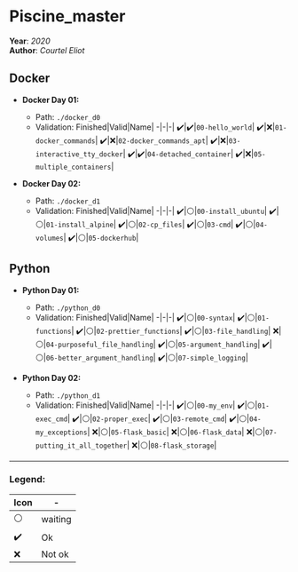 # Piscine_master

**Year**: *2020*\
**Author**: *Courtel Eliot*

## Docker

  * **Docker Day 01:**
    * Path: `./docker_d0`
    * Validation:
      Finished|Valid|Name|
      -|-|-|
      ✔️|✔️|`00-hello_world`|
      ✔️|❌|`01-docker_commands`|
      ✔️|❌|`02-docker_commands_apt`|
      ✔️|❌|`03-interactive_tty_docker`|
      ✔️|✔️|`04-detached_container`|
      ✔️|❌|`05-multiple_containers`|

  * **Docker Day 02:**
    * Path: `./docker_d1`
    * Validation:
      Finished|Valid|Name|
      -|-|-|
      ✔️|⚪|`00-install_ubuntu`|
      ✔️|⚪|`01-install_alpine`|
      ✔️|⚪|`02-cp_files`|
      ✔️|⚪|`03-cmd`|
      ✔️|⚪|`04-volumes`|
      ✔️|⚪|`05-dockerhub`|



## Python

  * **Python Day 01:**
    * Path: `./python_d0`
    * Validation:
      Finished|Valid|Name|
      -|-|-|
      ✔️|⚪|`00-syntax`|
      ✔️|⚪|`01-functions`|
      ✔️|⚪|`02-prettier_functions`|
      ✔️|⚪|`03-file_handling`|
      ❌|⚪|`04-purposeful_file_handling`|
      ✔️|⚪|`05-argument_handling`|
      ✔️|⚪|`06-better_argument_handling`|
      ✔️|⚪|`07-simple_logging`|
   
   
   * **Python Day 02:**
     * Path: `./python_d1`
     * Validation:
       Finished|Valid|Name|
       -|-|-|
       ✔️|⚪|`00-my_env`|
       ✔️|⚪|`01-exec_cmd`|
       ✔️|⚪|`02-proper_exec`|
       ✔️|⚪|`03-remote_cmd`|
       ✔️|⚪|`04-my_exceptions`|
       ❌|⚪|`05-flask_basic`|
       ❌|⚪|`06-flask_data`|
       ❌|⚪|`07-putting_it_all_together`|
       ❌|⚪|`08-flask_storage`|

---

### Legend:

Icon|-|
-|-|
⚪|waiting
✔️| Ok
❌| Not ok
